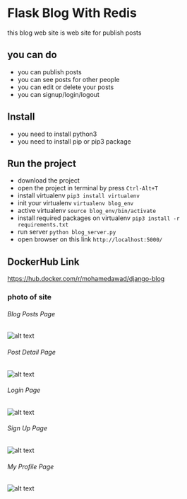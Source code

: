 # Flask Blog With Redis

this blog web site is web site for publish posts  

## you can do 

* you can publish posts
* you can see posts for other people
* you can edit or delete your posts
* you can signup/login/logout 

## Install

* you need to install python3
* you need to install pip or pip3 package


## Run the project

* download the project 
* open the project in terminal by press `Ctrl-Alt+T`
* install virtualenv `pip3 install virtualenv` 
* init your virtualenv `virtualenv blog_env` 
* active virtualenv `source blog_env/bin/activate`
* install required packages on virtualenv `pip3 install -r requirements.txt`
* run server `python blog_server.py`
* open browser on this link `http://localhost:5000/`

## DockerHub Link
https://hub.docker.com/r/mohamedawad/django-blog

### photo of site

###### Blog Posts Page
![alt text]()

###### Post Detail Page
![alt text]()

###### Login Page
![alt text]()

###### Sign Up Page
![alt text]()

###### My Profile Page
![alt text]()
